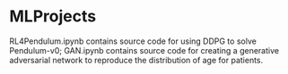 # MLProjects

RL4Pendulum.ipynb contains source code for using DDPG to solve Pendulum-v0;
GAN.ipynb contains source code for creating a generative adversarial network to reproduce the distribution of age for patients.
